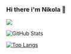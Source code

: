 ### Hi there i'm Nikola 👋
<!--
**DjordjevicN/DjordjevicN** is a ✨ _special_ ✨ repository because its `README.md` (this file) appears on your GitHub profile.

Here are some ideas to get you started:

- 🔭 I’m currently working on ...
 🌱 I’m currently learning ...
- 👯 I’m looking to collaborate on ...
- 🤔 I’m looking for help with ...
- 💬 Ask me about ...
- 📫 How to reach me: ...
- 😄 Pronouns: ...
- ⚡ Fun fact: ...
-->
![](https://github-profile-summary-cards.vercel.app/api/cards/profile-details?username=djordjevicN&theme=monokai)

![GitHub Stats](https://github-readme-stats.vercel.app/api?username=djordjevicN&theme=radical)

[![Top Langs](https://github-readme-stats.vercel.app/api/top-langs/?username=djordjevicN&langs_count=8&layout=compact)](https://github.com/djordjevicN/github-readme-stats)



